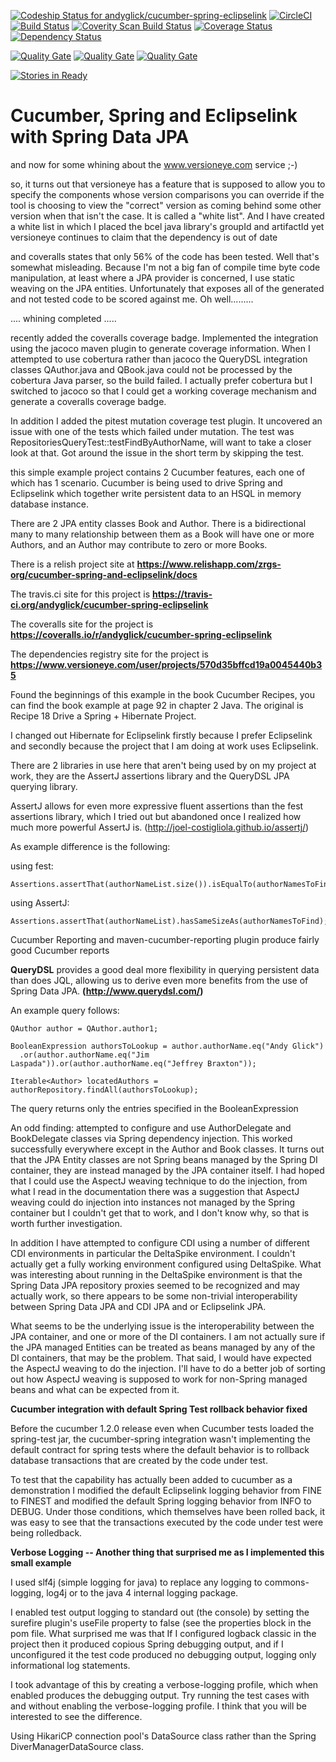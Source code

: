 [![Codeship Status for andyglick/cucumber-spring-eclipselink](https://codeship.com/projects/cb03e2e0-851e-0133-3da7-7eac26a59959/status?branch=master)](https://codeship.com/projects/122178)
[![CircleCI](https://circleci.com/gh/andyglick/cucumber-spring-eclipselink.svg?style=shield)](https://circleci.com/gh/andyglick/cucumber-spring-eclipselink)
[![Build Status](https://travis-ci.org/andyglick/cucumber-spring-eclipselink.png)](https://travis-ci.org/andyglick/cucumber-spring-eclipselink)
[![Coverity Scan Build Status](https://img.shields.io/coverity/scan/7280.svg)](https://scan.coverity.com/projects/andyglick-cucumber-spring-eclipselink)
[![Coverage Status](https://coveralls.io/repos/andyglick/cucumber-spring-eclipselink/badge.png)](https://coveralls.io/r/andyglick/cucumber-spring-eclipselink)
[![Dependency Status](https://www.versioneye.com/user/projects/591264d8da0c25002fa1ad3d/badge.svg?style=flat)](https://www.versioneye.com/user/projects/591264d8da0c25002fa1ad3d)

[![Quality Gate](https://sonarqube.com/api/badges/gate?key=info.cukes:cucumber-spring-and-eclipselink)](https://sonarqube.com/dashboard/index/info.cukes:cucumber-spring-and-eclipselink)
[![Quality Gate](https://sonarqube.com/api/badges/measure?key=info.cukes:cucumber-spring-and-eclipselink&metric=sqale_debt_ratio)](https://sonarqube.com/dashboard/index/info.cukes:cucumber-spring-and-eclipselink)
[![Quality Gate](https://sonarqube.com/api/badges/measure?key=info.cukes:cucumber-spring-and-eclipselink&metric=coverage)](https://sonarqube.com/dashboard/index/info.cukes:cucumber-spring-and-eclipselink)

[![Stories in Ready](https://badge.waffle.io/andyglick/cucumber-spring-eclipselink.png?label=ready&title=Ready)](https://waffle.io/andyglick/cucumber-spring-eclipselink?utm_source=badge)

Cucumber, Spring and Eclipselink with Spring Data JPA
=====================================================

and now for some whining about the www.versioneye.com service ;-)

so, it turns out that versioneye has a feature that is supposed to allow
you to specify the components whose version comparisons you can override
if the tool is choosing to view the "correct" version as coming behind
some other version when that isn't the case. It is called a "white
list". And I have created a white list in which I placed the bcel java
library's groupId and artifactId yet versioneye continues to claim that
the dependency is out of date

and coveralls states that only 56% of the code has been tested. Well
that's somewhat misleading. Because I'm not a big fan of compile time
byte code manipulation, at least where a JPA provider is concerned, I
use static weaving on the JPA entities. Unfortunately that exposes all
of the generated and not tested code to be scored against me. Oh
well.........

.... whining completed .....

recently added the coveralls coverage badge. Implemented the integration using the jacoco maven plugin to generate coverage information. When I attempted to
use cobertura rather than jacoco the QueryDSL integration classes QAuthor.java and QBook.java could not be processed by the cobertura Java parser, so the build
failed. I actually prefer cobertura but I switched to jacoco so that I could get a working coverage mechanism and generate a coveralls coverage badge.

In addition I added the pitest mutation coverage test plugin. It uncovered an issue with one of the tests which failed under mutation. The test was
RepositoriesQueryTest::testFindByAuthorName, will want to take a closer look at that. Got around the issue in the short term by skipping the test.

this simple example project contains 2 Cucumber features, each one of which has 1 scenario. Cucumber is being used
to drive Spring and Eclipselink which together write persistent data to an HSQL in memory database instance.

There are 2 JPA entity classes Book and Author. There is a bidirectional many to many relationship between them
as a Book will have one or more Authors, and an Author may contribute to zero or more Books.

There is a relish project site at **https://www.relishapp.com/zrgs-org/cucumber-spring-and-eclipselink/docs**

The travis.ci site for this project is **https://travis-ci.org/andyglick/cucumber-spring-eclipselink**

The coveralls site for the project is **https://coveralls.io/r/andyglick/cucumber-spring-eclipselink**

The dependencies registry site for the project is **https://www.versioneye.com/user/projects/570d35bffcd19a0045440b35**

Found the beginnings of this example in the book Cucumber Recipes, you can find the book example at page 92 in
chapter 2 Java. The original is Recipe 18 Drive a Spring + Hibernate Project.

I changed out Hibernate for Eclipselink firstly because I prefer Eclipselink and secondly because the project that I
am doing at work uses Eclipselink.

There are 2 libraries in use here that aren't being used by on my project at work, they are the AssertJ assertions
library and the QueryDSL JPA querying library.

AssertJ allows for even more expressive fluent assertions than the fest assertions library,
which I tried out but abandoned once I realized how much more powerful AssertJ is.
(http://joel-costigliola.github.io/assertj/)

As example difference is the following:

using fest:

    Assertions.assertThat(authorNameList.size()).isEqualTo(authorNamesToFind.size());

using AssertJ:

    Assertions.assertThat(authorNameList).hasSameSizeAs(authorNamesToFind);
    
Cucumber Reporting and maven-cucumber-reporting plugin produce fairly good Cucumber reports


**QueryDSL** provides a good deal more flexibility in querying persistent data than does JQL, allowing us to derive
even more benefits from the use of Spring Data JPA. **(http://www.querydsl.com/)**

An example query follows:

    QAuthor author = QAuthor.author1;

    BooleanExpression authorsToLookup = author.authorName.eq("Andy Glick")
      .or(author.authorName.eq("Jim Laspada")).or(author.authorName.eq("Jeffrey Braxton"));

    Iterable<Author> locatedAuthors = authorRepository.findAll(authorsToLookup);

The query returns only the entries specified in the BooleanExpression

An odd finding: attempted to configure and use AuthorDelegate and BookDelegate classes via Spring dependency injection.
This worked successfully everywhere except in the Author and Book classes. It turns out that the JPA Entity classes
are not Spring beans managed by the Spring DI container, they are instead managed by the JPA container itself. I had
hoped that I could use the AspectJ weaving technique to do the injection, from what I read in the documentation there
was a suggestion that AspectJ weaving could do injection into instances not managed by the Spring container but I
couldn't get that to work, and I don't know why, so that is worth further investigation.

In addition I have attempted to configure CDI using a number of different CDI environments in particular the
DeltaSpike environment. I couldn't actually get a fully working environment configured using DeltaSpike. What was
interesting about running in the DeltaSpike environment is that the Spring Data JPA repository proxies seemed to be
recognized and may actually work, so there appears to be some non-trivial interoperability between Spring Data JPA
and CDI JPA and or Eclipselink JPA.

What seems to be the underlying issue is the interoperability between the JPA container, and one or more of the DI
containers. I am not actually sure if the JPA managed Entities can be treated as beans managed by any of the DI
containers, that may be the problem. That said, I would have expected the AspectJ weaving to do the injection. I'll
have to do a better job of sorting out how AspectJ weaving is supposed to work for non-Spring managed beans and what
can be expected from it.

**Cucumber integration with default Spring Test rollback behavior fixed**

Before the cucumber 1.2.0 release even when Cucumber tests loaded the spring-test jar, the cucumber-spring integration
wasn't implementing the default contract for spring tests where the default behavior is to rollback database transactions
that are created by the code under test.

To test that the capability has actually been added to cucumber as a demonstration I modified the default Eclipselink
logging behavior from FINE to FINEST and modified the default Spring logging behavior from INFO to DEBUG. Under those
conditions, which themselves have been rolled back, it was easy to see that the transactions executed by the code under
test were being rolledback.

**Verbose Logging -- Another thing that surprised me as I implemented this small example**

I used slf4j (simple logging for java) to replace any logging to commons-logging,
log4j or to the java 4 internal logging package.

I enabled test output logging to standard out (the console) by setting the surefire plugin's useFile property to
false (see the properties block in the pom file. What surprised me was that If I configured logback classic in the
project then it produced copious Spring debugging output, and if I unconfigured it the test code produced no debugging
output, logging only informational log statements.

I took advantage of this by creating a verbose-logging profile, which when enabled produces the debugging output. Try
running the test cases with and without enabling the verbose-logging profile. I think that you will be interested to
see the difference.

Using HikariCP connection pool's DataSource class rather than the Spring DiverManagerDataSource class.
